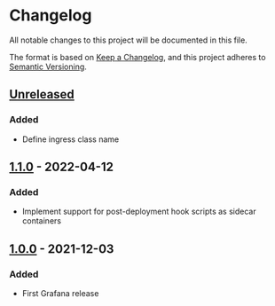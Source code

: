 # Changelog

All notable changes to this project will be documented in this file.

The format is based on [Keep a
Changelog](https://keepachangelog.com/en/1.0.0/), and this project adheres to
[Semantic Versioning](https://semver.org/spec/v2.0.0.html).

## [Unreleased]

### Added

- Define ingress class name

## [1.1.0] - 2022-04-12

### Added

- Implement support for post-deployment hook scripts as sidecar containers

## [1.0.0] - 2021-12-03

### Added

- First Grafana release

[Unreleased]: https://github.com/openfun/arnold-apps/compare/grafana-v1.1.0...main
[1.1.0]: https://github.com/openfun/arnold-apps/compare/grafana-v1.0.0...grafana-v1.1.0
[1.0.0]: https://github.com/openfun/arnold-apps/compare/74e2e72...grafana-v1.0.0
